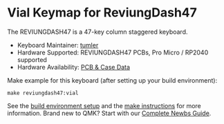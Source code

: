 # Vial Keymap for ReviungDash47

The REVIUNGDASH47 is a 47-key column staggered keyboard.

* Keyboard Maintainer: [tumler](https://github.com/tumler)
* Hardware Supported: REVIUNGDASH47 PCBs, Pro Micro / RP2040 supported
* Hardware Availability: [PCB & Case Data](https://github.com/tumler/reviungdash/tree/master/reviungdash47)

Make example for this keyboard (after setting up your build environment):

    make reviungdash47:vial

See the [build environment setup](https://docs.qmk.fm/#/getting_started_build_tools) and the [make instructions](https://docs.qmk.fm/#/getting_started_make_guide) for more information. Brand new to QMK? Start with our [Complete Newbs Guide](https://docs.qmk.fm/#/newbs).
